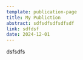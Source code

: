 ```yaml
---
template: publication-page
title: My Publiction
abstract: sdfsdfsdfsdfsdf
link: sdfdsf
date: 2024-12-01
---
```

d﻿sfsdfs